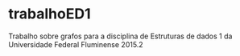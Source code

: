 # trabalhoED1
Trabalho sobre grafos para a disciplina de Estruturas de dados 1 da Universidade Federal Fluminense 2015.2
